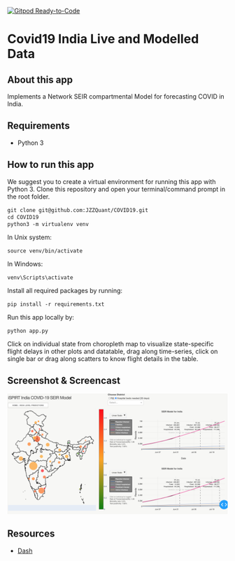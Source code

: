 [![Gitpod Ready-to-Code](https://img.shields.io/badge/Gitpod-Ready--to--Code-blue?logo=gitpod)](https://gitpod.io/#https://github.com/JZZQuant/COVID19) 

# Covid19 India Live and Modelled Data

## About this app

Implements a Network SEIR compartmental Model for forecasting COVID in India.



## Requirements

* Python 3

## How to run this app


We suggest you to create a virtual environment for running this app with Python 3. Clone this repository 
and open your terminal/command prompt in the root folder.

```
git clone git@github.com:JZZQuant/COVID19.git
cd COVID19
python3 -m virtualenv venv

```
In Unix system:
```
source venv/bin/activate

```
In Windows: 

```
venv\Scripts\activate
```

Install all required packages by running:
```
pip install -r requirements.txt
```

Run this app locally by:
```
python app.py
```

Click on individual state from choropleth map to visualize state-specific flight delays in other plots and datatable, drag along time-series, click on 
single bar or drag along scatters to know flight details in the table. 

## Screenshot & Screencast

![Screenshot1](img/screenshot.png)


## Resources

* [Dash](https://dash.plot.ly/)
